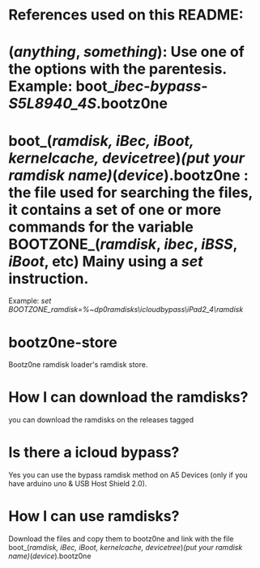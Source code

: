# References used on this README:
# (*anything*, *something*): Use one of the options with the parentesis. Example: boot_*ibec*-*bypass*-*S5L8940_4S*.bootz0ne
# boot_(*ramdisk, iBec, iBoot, kernelcache, devicetree*)_(*put your ramdisk name*)_(*device*).bootz0ne : the file used for searching the files, it contains a set of one or more commands for the variable BOOTZONE_(*ramdisk*, *ibec*, *iBSS*, *iBoot*, etc) Mainy using a *set* instruction.
Example: *set BOOTZONE_ramdisk=%~dp0ramdisks\icloudbypass\iPad2_4\ramdisk*
# bootz0ne-store
Bootz0ne ramdisk loader's ramdisk store.
# How I can download the ramdisks?
you can download the ramdisks on the releases tagged 
# Is there a icloud bypass?
Yes you can use the bypass ramdisk method on A5 Devices (only if you have arduino uno & USB Host Shield 2.0).
# How I can use ramdisks?
Download the files and copy them to bootz0ne and link with the file boot_(*ramdisk, iBec, iBoot, kernelcache, devicetree*)_(*put your ramdisk name*)_(*device*).bootz0ne
# 

